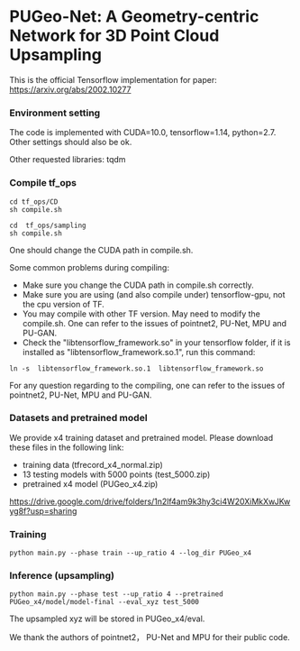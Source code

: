 # PUGeo-Net: A Geometry-centric Network for 3D Point Cloud Upsampling
This is the official Tensorflow implementation for paper: https://arxiv.org/abs/2002.10277

### Environment setting
The code is implemented with CUDA=10.0, tensorflow=1.14, python=2.7. Other settings should also be ok.

Other requested libraries: tqdm

### Compile tf_ops
```
cd tf_ops/CD
sh compile.sh
```
```
cd  tf_ops/sampling
sh compile.sh
```
One should change the CUDA path in compile.sh.

Some common problems during compiling:
- Make sure you change the CUDA path in compile.sh correctly.
- Make sure you are using (and also compile under) tensorflow-gpu, not the cpu version of TF.
- You may compile with other TF version. May need to modify the compile.sh. One can refer to the issues of pointnet2, PU-Net, MPU and PU-GAN.
- Check the "libtensorflow_framework.so" in your tensorflow folder, if it is installed as "libtensorflow_framework.so.1", run this command:
```
ln -s  libtensorflow_framework.so.1  libtensorflow_framework.so
```

For any question regarding to the compiling, one can refer to the issues of pointnet2, PU-Net, MPU and PU-GAN.

### Datasets and pretrained model
We provide x4 training dataset and pretrained model. Please download these files in the following link:
- training data (tfrecord_x4_normal.zip)
- 13 testing models with 5000 points (test_5000.zip) 
- pretrained x4 model (PUGeo_x4.zip) 

https://drive.google.com/drive/folders/1n2lf4am9k3hy3ci4W20XiMkXwJKwyg8f?usp=sharing

### Training
```
python main.py --phase train --up_ratio 4 --log_dir PUGeo_x4
```

### Inference (upsampling)
```
python main.py --phase test --up_ratio 4 --pretrained PUGeo_x4/model/model-final --eval_xyz test_5000
```
The upsampled xyz will be stored in PUGeo_x4/eval.

We thank the authors of pointnet2， PU-Net and MPU for their public code. 

